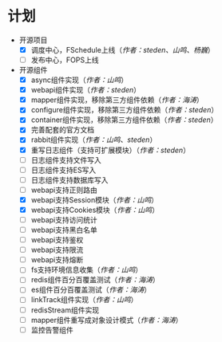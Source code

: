 # 计划
- 开源项目
  - [x] 调度中心，FSchedule上线（*作者：steden、山鸣、杨巍*）
  - [ ] 发布中心，FOPS上线
- 开源组件
  - [x] async组件实现（*作者：山鸣*）
  - [x] webapi组件实现（*作者：steden*）
  - [x] mapper组件实现，移除第三方组件依赖（*作者：海涛*）
  - [x] configure组件实现，移除第三方组件依赖（*作者：steden*）
  - [x] container组件实现，移除第三方组件依赖（*作者：steden*）
  - [x] 完善配套的官方文档
  - [x] rabbit组件实现（*作者：山鸣、steden*）
  - [x] 重写日志组件（支持可扩展模块）（*作者：steden*）
  - [ ] 日志组件支持文件写入
  - [ ] 日志组件支持ES写入
  - [ ] 日志组件支持数据库写入
  - [ ] webapi支持正则路由
  - [x] webapi支持Session模块（*作者：山鸣*）
  - [x] webapi支持Cookies模块（*作者：山鸣*）
  - [ ] webapi支持访问统计
  - [ ] webapi支持黑白名单
  - [ ] webapi支持鉴权
  - [ ] webapi支持限流
  - [ ] webapi支持熔断
  - [ ] fs支持环境信息收集（*作者：山鸣*）
  - [ ] redis组件百分百覆盖测试（*作者：海涛*）
  - [ ] es组件百分百覆盖测试（*作者：海涛*）
  - [ ] linkTrack组件实现（*作者：山鸣*）
  - [ ] redisStream组件实现
  - [ ] mapper组件重写成对象设计模式（*作者：海涛*）
  - [ ] 监控告警组件

